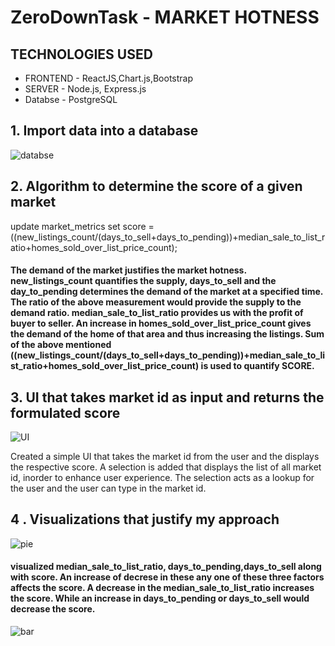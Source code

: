 # ZeroDownTask - MARKET HOTNESS

## TECHNOLOGIES USED
* FRONTEND - ReactJS,Chart.js,Bootstrap
* SERVER - Node.js, Express.js
* Databse - PostgreSQL

## 1. Import data into a database
![databse](https://user-images.githubusercontent.com/76252013/218284836-7704fd10-86f8-41f6-a4ed-45d48572c3a0.png)

## 2. Algorithm to determine the score of a given market

update market_metrics
set score = ((new_listings_count/(days_to_sell+days_to_pending))+median_sale_to_list_ratio+homes_sold_over_list_price_count);

#### The demand of the market justifies the market hotness. new_listings_count quantifies the supply, days_to_sell and the day_to_pending determines the demand of the market at a specified time. The ratio of the above measurement would provide the supply to the demand ratio. median_sale_to_list_ratio provides us with the profit of buyer to seller. An increase in homes_sold_over_list_price_count gives the demand of the home of that area and thus increasing the listings. Sum of the above mentioned ((new_listings_count/(days_to_sell+days_to_pending))+median_sale_to_list_ratio+homes_sold_over_list_price_count) is used to quantify SCORE.

## 3. UI that takes market id as input and returns the formulated score

![UI](https://user-images.githubusercontent.com/76252013/218285196-e01cec54-6740-4f89-8b04-1c0d770550e9.png)

Created a simple UI that takes the market id from the user and the displays the respective score. A selection is added that displays the list of all market id, inorder to enhance user experience. The selection acts as a lookup for the user and the user can type in the market id.

## 4 . Visualizations that justify my approach

![pie](https://user-images.githubusercontent.com/76252013/218285353-3d5e0340-9f40-4957-af42-cfc66fb3b703.png)

#### visualized median_sale_to_list_ratio, days_to_pending,days_to_sell along with score. An increase of decrese in these any one of these three factors affects the score. A decrease in the median_sale_to_list_ratio increases the score. While an increase in days_to_pending or days_to_sell would decrease the score.

![bar](https://user-images.githubusercontent.com/76252013/218285379-97bbee05-a7e0-4d51-a00b-bb0998437bee.png)
